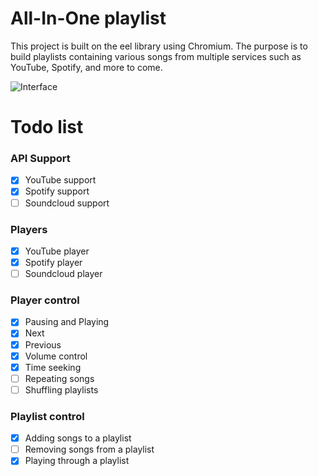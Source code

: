 # All-In-One playlist
This project is built on the eel library using Chromium. The purpose is to build playlists containing various songs from multiple services such as YouTube, Spotify, and more to come.

![Interface](https://i.imgur.com/SfS0kQn.png)

# Todo list
### API Support
- [x] YouTube support
- [x] Spotify support
- [ ] Soundcloud support

### Players
- [x] YouTube player
- [x] Spotify player
- [ ] Soundcloud player

### Player control
- [x] Pausing and Playing
- [x] Next
- [x] Previous
- [x] Volume control
- [x] Time seeking
- [ ] Repeating songs
- [ ] Shuffling playlists

### Playlist control
- [x] Adding songs to a playlist
- [ ] Removing songs from a playlist
- [x] Playing through a playlist